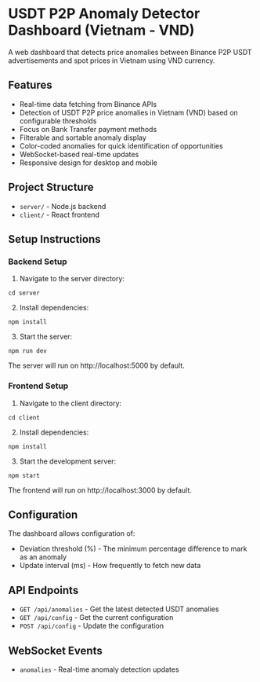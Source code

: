 # USDT P2P Anomaly Detector Dashboard (Vietnam - VND)

A web dashboard that detects price anomalies between Binance P2P USDT advertisements and spot prices in Vietnam using VND currency.

## Features

- Real-time data fetching from Binance APIs
- Detection of USDT P2P price anomalies in Vietnam (VND) based on configurable thresholds
- Focus on Bank Transfer payment methods
- Filterable and sortable anomaly display
- Color-coded anomalies for quick identification of opportunities
- WebSocket-based real-time updates
- Responsive design for desktop and mobile

## Project Structure

- `server/` - Node.js backend
- `client/` - React frontend

## Setup Instructions

### Backend Setup

1. Navigate to the server directory:
```
cd server
```

2. Install dependencies:
```
npm install
```

3. Start the server:
```
npm run dev
```

The server will run on http://localhost:5000 by default.

### Frontend Setup

1. Navigate to the client directory:
```
cd client
```

2. Install dependencies:
```
npm install
```

3. Start the development server:
```
npm start
```

The frontend will run on http://localhost:3000 by default.

## Configuration

The dashboard allows configuration of:

- Deviation threshold (%) - The minimum percentage difference to mark as an anomaly
- Update interval (ms) - How frequently to fetch new data

## API Endpoints

- `GET /api/anomalies` - Get the latest detected USDT anomalies
- `GET /api/config` - Get the current configuration
- `POST /api/config` - Update the configuration

## WebSocket Events

- `anomalies` - Real-time anomaly detection updates 